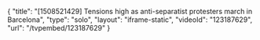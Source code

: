 {
    "title": "[1508521429] Tensions high as anti-separatist protesters march in Barcelona",
    "type": "solo",
    "layout": "iframe-static",
    "videoId": "123187629",
    "url": "\/tvpembed\/123187629"
}